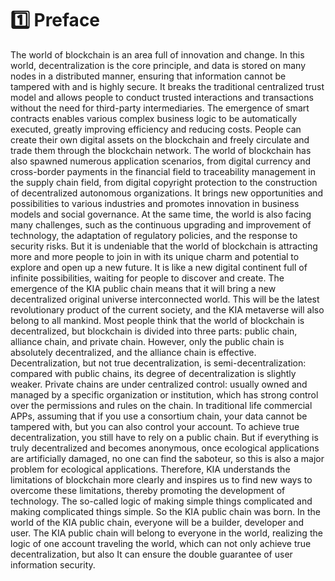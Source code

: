 # 1️⃣ Preface

The world of blockchain is an area full of innovation and change. In this world, decentralization is the core principle, and data is stored on many nodes in a distributed manner, ensuring that information cannot be tampered with and is highly secure. It breaks the traditional centralized trust model and allows people to conduct trusted interactions and transactions without the need for third-party intermediaries. The emergence of smart contracts enables various complex business logic to be automatically executed, greatly improving efficiency and reducing costs. People can create their own digital assets on the blockchain and freely circulate and trade them through the blockchain network. The world of blockchain has also spawned numerous application scenarios, from digital currency and cross-border payments in the financial field to traceability management in the supply chain field, from digital copyright protection to the construction of decentralized autonomous organizations. It brings new opportunities and possibilities to various industries and promotes innovation in business models and social governance. At the same time, the world is also facing many challenges, such as the continuous upgrading and improvement of technology, the adaptation of regulatory policies, and the response to security risks. But it is undeniable that the world of blockchain is attracting more and more people to join in with its unique charm and potential to explore and open up a new future. It is like a new digital continent full of infinite possibilities, waiting for people to discover and create. The emergence of the KIA public chain means that it will bring a new decentralized original universe interconnected world. This will be the latest revolutionary product of the current society, and the KIA metaverse will also belong to all mankind. Most people think that the world of blockchain is decentralized, but blockchain is divided into three parts: public chain, alliance chain, and private chain. However, only the public chain is absolutely decentralized, and the alliance chain is effective. Decentralization, but not true decentralization, is semi-decentralization: compared with public chains, its degree of decentralization is slightly weaker. Private chains are under centralized control: usually owned and managed by a specific organization or institution, which has strong control over the permissions and rules on the chain. In traditional life commercial APPs, assuming that if you use a consortium chain, your data cannot be tampered with, but you can also control your account. To achieve true decentralization, you still have to rely on a public chain. But if everything is truly decentralized and becomes anonymous, once ecological applications are artificially damaged, no one can find the saboteur, so this is also a major problem for ecological applications. Therefore, KIA understands the limitations of blockchain more clearly and inspires us to find new ways to overcome these limitations, thereby promoting the development of technology. The so-called logic of making simple things complicated and making complicated things simple. So the KIA public chain was born. In the world of the KIA public chain, everyone will be a builder, developer and user. The KIA public chain will belong to everyone in the world, realizing the logic of one account traveling the world, which can not only achieve true decentralization, but also It can ensure the double guarantee of user information security.
